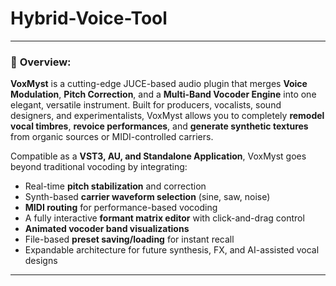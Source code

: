 # Hybrid-Voice-Tool

---

### 🔮 **Overview:**

**VoxMyst** is a cutting-edge JUCE-based audio plugin that merges **Voice Modulation**, **Pitch Correction**, and a **Multi-Band Vocoder Engine** into one elegant, versatile instrument. Built for producers, vocalists, sound designers, and experimentalists, VoxMyst allows you to completely **remodel vocal timbres**, **revoice performances**, and **generate synthetic textures** from organic sources or MIDI-controlled carriers.

Compatible as a **VST3, AU, and Standalone Application**, VoxMyst goes beyond traditional vocoding by integrating:

- Real-time **pitch stabilization** and correction
- Synth-based **carrier waveform selection** (sine, saw, noise)
- **MIDI routing** for performance-based vocoding
- A fully interactive **formant matrix editor** with click-and-drag control
- **Animated vocoder band visualizations**
- File-based **preset saving/loading** for instant recall
- Expandable architecture for future synthesis, FX, and AI-assisted vocal designs

---

